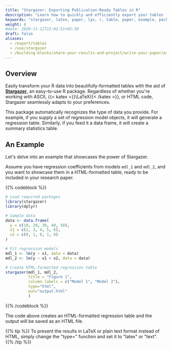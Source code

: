 ```yaml
---
title: "Stargazer: Exporting Publication-Ready Tables in R"
description: "Learn how to quickly and efficiently export your tables for your paper."
keywords: "stargazer, latex, paper, lyx, r, table, paper, example, package, html, code, export, exporting, rstudio, code,  publication-ready, tables"
weight: 4
#date: 2020-11-11T22:02:51+05:30
draft: false
aliases:
  - /export/tables
  - /use/stargazer
  - /building-blocks/share-your-results-and-project/write-your-paper/export-tables/
---
```


## Overview

Easily transform your R data into beautifully-formatted tables with the aid of **[Stargazer](https://www.rdocumentation.org/packages/stargazer/versions/5.2.3)**, an easy-to-use R package. Regardless of whether you're working with ASCII, {{< katex >}}\LaTeX{{< /katex >}}, or HTML code, Stargazer seamlessly adapts to your preferences. 

This package automatically recognizes the type of data you provide. For example, if you supply a set of regression model objects, it will generate a regression table. Similarly, if you feed it a data frame, it will create a summary statistics table.

## An Example
Let's delve into an example that showcases the power of Stargazer.  

Assume you have regression coefficients from models `mdl_1` and `mdl_2`, and you want to showcase them in a HTML-formatted table, ready to be included in your research paper. 

{{% codeblock %}}
```R
# Load required packages
library(stargazer)
library(dplyr)

# Sample data
data <- data.frame(
  y = c(10, 20, 30, 40, 50),
  x1 = c(2, 3, 4, 5, 6),
  x2 = c(0, 1, 0, 1, 0)
)

# Fit regression models
mdl_1 <- lm(y ~ x1, data = data)
mdl_2 <- lm(y ~ x1 + x2, data = data)

# Create HTML-formatted regression table
stargazer(mdl_1, mdl_2,
          title = "Figure 1",
          column.labels = c("Model 1", "Model 2"),
          type="html",
          out="output.html"  
          )

```
{{% /codeblock %}}

The code above creates an HTML-formatted regression table and the output will be saved as an HTML file. 

{{% tip %}}
To present the results in LaTeX or plain text format instead of HTML, simply change the "type=" function and set it to "latex" or "text". 
{{% /tip %}}







